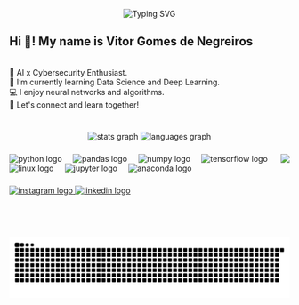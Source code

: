 <p align="center">   <img src="https://readme-typing-svg.demolab.com?font=Fira+Code&weight=500&size=24&pause=1000&color=00FF00&center=true&vCenter=true&width=500&lines=Welcome+to+my+Universe+of;Data+Science+%F0%9F%94%A5" alt="Typing SVG" /> </p>
<h2 align="left">Hi 👋! My name is Vitor Gomes de Negreiros</h2>
<br>    🔐 AI x Cybersecurity Enthusiast.<br>    🌱 I’m currently learning Data Science and Deep Learning.<br>    💻 I enjoy neural networks and algorithms.<br>    🤝 Let's connect and learn together!<br><br>

###

<div align="center">
  <img src="https://github-readme-stats.vercel.app/api?username=vitor-py&hide_title=false&hide_rank=false&show_icons=true&include_all_commits=true&count_private=true&disable_animations=false&theme=dracula&locale=en&hide_border=false" height="150" alt="stats graph"  />
  <img src="https://github-readme-stats.vercel.app/api/top-langs?username=vitor-py&locale=en&hide_title=false&layout=compact&card_width=320&langs_count=5&theme=radical&hide_border=false" height="150" alt="languages graph"  />
</div>

###

<img align="right" height="150" src="https://media.giphy.com/media/v1.Y2lkPTc5MGI3NjExeDd1ODYwMGpuZHFvODkxMmRxNTV3ZDlsZDk2ODRkbG1heDA4c2kyaCZlcD12MV9naWZzX3NlYXJjaCZjdD1n/doXBzUFJRxpaUbuaqz/giphy.gif"  />

###

<div align="left">
  <img src="https://cdn.jsdelivr.net/gh/devicons/devicon/icons/python/python-original.svg" height="30" alt="python logo"  />
  <img width="12" />
  <img src="https://cdn.jsdelivr.net/gh/devicons/devicon/icons/pandas/pandas-original.svg" height="30" alt="pandas logo"  />
  <img width="12" />
  <img src="https://cdn.jsdelivr.net/gh/devicons/devicon/icons/numpy/numpy-original.svg" height="30" alt="numpy logo"  />
  <img width="12" />
  <img src="https://cdn.jsdelivr.net/gh/devicons/devicon/icons/tensorflow/tensorflow-original.svg" height="30" alt="tensorflow logo"  />
  <img width="12" />
  <img src="https://cdn.jsdelivr.net/gh/devicons/devicon/icons/linux/linux-original.svg" height="30" alt="linux logo"  />
  <img width="12" />
  <img src="https://cdn.jsdelivr.net/gh/devicons/devicon/icons/jupyter/jupyter-original.svg" height="30" alt="jupyter logo"  />
  <img width="12" />
  <img src="https://cdn.jsdelivr.net/gh/devicons/devicon/icons/anaconda/anaconda-original.svg" height="30" alt="anaconda logo"  />
</div>

###

<div align="left">
  <a href="https://instagram.com/vitor.pyy" target="_blank">
    <img src="https://img.shields.io/static/v1?message=Instagram&logo=instagram&label=&color=E4405F&logoColor=white&labelColor=&style=for-the-badge" height="35" alt="instagram logo"  />
  </a>
  <a href="https://linkedin.com/in/vitor-gomes-data-science" target="_blank">
    <img src="https://img.shields.io/static/v1?message=LinkedIn&logo=linkedin&label=&color=0077B5&logoColor=white&labelColor=&style=for-the-badge" height="35" alt="linkedin logo"  />
  </a>
</div>

###

<br clear="both">

<img src="https://raw.githubusercontent.com/vitor-py/vitor-py/output/snake.svg" alt="Snake animation" />


###
